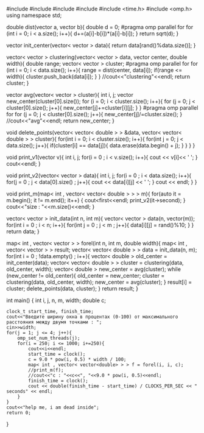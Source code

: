 #include <iostream>
#include <vector>
#include <cmath>
#include <map>
#include <time.h>
#include <omp.h>
using namespace std;

double dist(vector<double> a, vector<double> b){
    double d = 0;
#pragma omp parallel for
    for (int i = 0; i < a.size(); i++){
        d+=(a[i]-b[i])*(a[i]-b[i]);
    }
    return sqrt(d);
}

vector<double> init_center(vector< vector<double> > data){
    return data[rand()%data.size()];
}

vector< vector <double> > clustering(vector< vector<double> > data, vector<double> center, double width){
    double range;
    vector< vector <double> > cluster;
#pragma omp parallel for
    for (int i = 0; i < data.size(); i++){
        range = dist(center, data[i]);
        if(range <= width){
            cluster.push_back(data[i]);
        }
    }
    //cout<<"clustering"<<endl;
    return cluster;
}

vector<double> avg(vector< vector <double> > cluster){
    int i, j;
    vector<double> new_center(cluster[0].size());
    for (i = 0; i < cluster.size(); i++){
        for (j = 0; j < cluster[0].size(); j++){
            new_center[j]+=cluster[i][j];
        }
    }
#pragma omp parallel for
    for (j = 0; j < cluster[0].size(); j++){
        new_center[j]/=cluster.size();
    }
    //cout<<"avg"<<endl;
    return new_center;
}

void delete_points(vector< vector< double > > &data, vector< vector< double > > cluster){
    for(int i = 0; i < cluster.size(); i++){
        for(int j = 0; j < data.size(); j++){
            if(cluster[i] == data[j]){
                data.erase(data.begin() + j);
            }
        }
    }
}

void print_v1(vector<double> v){
    int i, j;
    for(i = 0 ; i < v.size(); i++){
        cout << v[i]<< ' ';
    }
    cout<<endl;
}

void print_v2(vector< vector<double> > data){
    int i, j;
    for(i = 0 ; i < data.size(); i++){
        for(j = 0 ; j < data[0].size() ; j++){
            cout << data[i][j] << ' ';
        }
        cout << endl;
    }
}

void print_m(map< int , vector< vector< double > > > m){
    for(auto it = m.begin(); it != m.end(); it++)
    {
        cout<<it->first<<endl;
        print_v2(it->second);
    }
    cout<<"size : "<<m.size()<<endl;
}

vector< vector<double> > init_data(int n, int m){
    vector< vector<double> > data(n, vector<double>(m));
    for(int i = 0 ; i < n; i++){
        for(int j = 0 ; j < m ; j++){
            data[i][j] = rand()%10;
        }
    }
    return data;
}

map< int , vector< vector<double> > > forel(int n, int m, double width){
    map< int , vector< vector<double> > > result;
    vector< vector< double > > data = init_data(n, m);
    for(int i = 0 ; !data.empty() ; i++){
        vector< double > old_center = init_center(data);
        vector< vector< double > > cluster = clustering(data, old_center, width);
        vector< double > new_center = avg(cluster);
        while (new_center != old_center){
            old_center = new_center; 
            cluster = clustering(data, old_center, width);
            new_center = avg(cluster);
        }
        result[i] = cluster;
        delete_points(data, cluster);
    }
    return result;
}

int main()
{
    int i, j, n, m, width;
    double c;
    
    clock_t start_time, finish_time;
    cout<<"Введите ширину окна в процентах (0-100) от максимального расстояния между двумя точками : ";
    cin>>width;
    for(j = 1; j <= 4; j++){
        omp_set_num_threads(j);
        for(i = 250; i <= 1000; i+=250){
            cout<<i<<endl;
            start_time = clock();
            c = 9.0 * pow(i, 0.5) * width / 100;
            map< int , vector< vector<double> > > f = forel(i, i, c);
            //print_m(f);
            //cout<<"c : "<<c<<", "<<9.0 * pow(i, 0.5)<<endl;
            finish_time = clock();
            cout << double(finish_time - start_time) / CLOCKS_PER_SEC << " seconds" << endl;
        }
    }
	cout<<"help me, i am dead inside";
    return 0;
}
